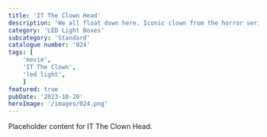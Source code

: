 ```yaml
---
title: 'IT The Clown Head'
description: 'We all float down here. Iconic clown from the horror series IT the Clown. This LED light box is a great gift for horror fans.'
category: 'LED Light Boxes'
subcategory: 'Standard'
catalogue number: '024'
tags: [
    'movie', 
    'IT The Clown',
    'led light', 
    ]
featured: true
pubDate: '2023-10-20'
heroImage: '/images/024.png'
---
```


Placeholder content for IT The Clown Head.